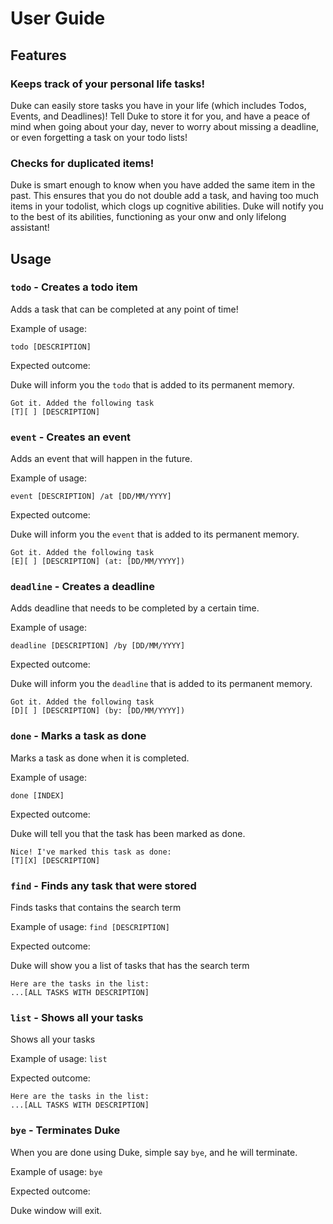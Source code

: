 # User Guide

## Features 

### Keeps track of your personal life tasks!

Duke can easily store tasks you have in your life (which includes Todos, Events, and Deadlines)! Tell
Duke to store it for you, and have a peace of mind when going about your day, never to worry about missing
a deadline, or even forgetting a task on your todo lists!

### Checks for duplicated items!

Duke is smart enough to know when you have added the same item in the past. This ensures that you do not
double add a task, and having too much items in your todolist, which clogs up cognitive abilities. Duke will 
notify you to the best of its abilities, functioning as your onw and only lifelong assistant!

## Usage

### `todo` - Creates a todo item

Adds a task that can be completed at any point of time!

Example of usage: 

`todo [DESCRIPTION]`

Expected outcome:

Duke will inform you the `todo` that is added to its permanent memory.

```
Got it. Added the following task
[T][ ] [DESCRIPTION]
```

### `event` - Creates an event

Adds an event that will happen in the future.

Example of usage:

`event [DESCRIPTION] /at [DD/MM/YYYY]`

Expected outcome:

Duke will inform you the `event` that is added to its permanent memory.

```
Got it. Added the following task
[E][ ] [DESCRIPTION] (at: [DD/MM/YYYY])
```

### `deadline` - Creates a deadline

Adds deadline that needs to be completed by a certain time.

Example of usage:

`deadline [DESCRIPTION] /by [DD/MM/YYYY]`

Expected outcome:

Duke will inform you the `deadline` that is added to its permanent memory.

```
Got it. Added the following task
[D][ ] [DESCRIPTION] (by: [DD/MM/YYYY])
```

### `done` - Marks a task as done

Marks a task as done when it is completed.

Example of usage:

`done [INDEX]`

Expected outcome:

Duke will tell you that the task has been marked as done.

```
Nice! I've marked this task as done:
[T][X] [DESCRIPTION]
```

### `find` - Finds any task that were stored

Finds tasks that contains the search term

Example of usage:
`find [DESCRIPTION]`

Expected outcome:

Duke will show you a list of tasks that has the search term
```
Here are the tasks in the list:
...[ALL TASKS WITH DESCRIPTION]
```

### `list` - Shows all your tasks

Shows all your tasks

Example of usage:
`list`

Expected outcome:
```
Here are the tasks in the list:
...[ALL TASKS WITH DESCRIPTION]
```

### `bye` - Terminates Duke

When you are done using Duke, simple say `bye`, and he will terminate.

Example of usage:
`bye`

Expected outcome:

Duke window will exit.